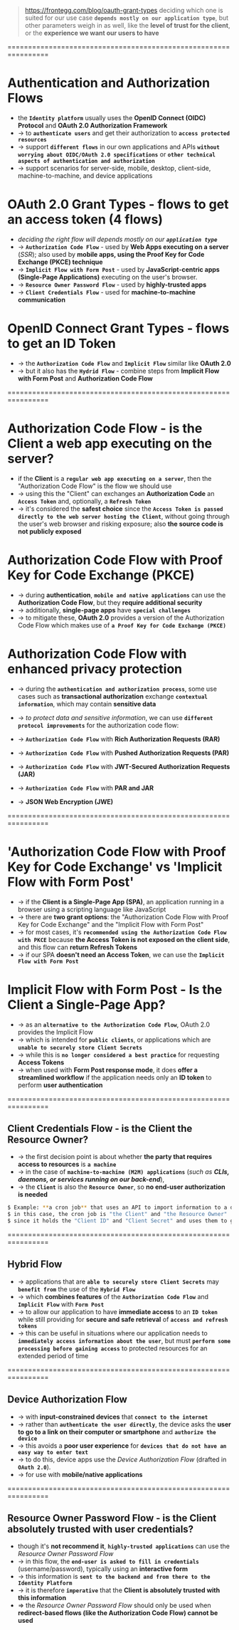 > https://frontegg.com/blog/oauth-grant-types
> deciding which one is suited for our use case **`depends mostly on our application type`**, but other parameters weigh in as well, like the **level of trust for the client**, or the **experience we want our users to have**

================================================================
# Authentication and Authorization Flows
* the **`Identity platform`** usually uses the **OpenID Connect (OIDC) Protocol** and **OAuth 2.0 Authorization Framework** 
* -> to **`authenticate users`** and get their authorization to **`access protected resources`**
* -> support **`different flows`** in our own applications and APIs **`without worrying about OIDC/OAuth 2.0 specifications`** or **`other technical aspects of authentication and authorization`**
* -> support scenarios for server-side, mobile, desktop, client-side, machine-to-machine, and device applications

# OAuth 2.0 Grant Types - flows to get an access token (4 flows)
* _deciding the right flow will depends mostly on our **`application type`**_
* -> **`Authorization Code Flow`** - used by **Web Apps executing on a server** (_SSR_); also used by **mobile apps, using the Proof Key for Code Exchange (PKCE) technique**
* -> **`Implicit Flow with Form Post`** - used by **JavaScript-centric apps (Single-Page Applications)** executing on the user's browser.
* -> **`Resource Owner Password Flow`** - used by **highly-trusted apps**
* -> **`Client Credentials Flow`** - used for **machine-to-machine communication**

# OpenID Connect Grant Types - flows to get an ID Token
* -> the **`Authorization Code Flow`** and **`Implicit Flow`** similar like **OAuth 2.0**
* -> but it also has the **`Hydrid Flow`** - combine steps from **Implicit Flow with Form Post** and **Authorization Code Flow**

================================================================
# Authorization Code Flow - is the Client a web app executing on the server?
* if the **Client** is a **`regular web app executing on a server`**, then the "Authorization Code Flow" is the flow we should use
* -> using this the "Client" can exchanges an **Authorization Code** an **`Access Token`** and, optionally, a **`Refresh Token`**
* -> it's considered the **safest choice** since the **`Access Token is passed directly to the web server hosting the Client`**, without going through the user's web browser and risking exposure; also **the source code is not publicly exposed**

# Authorization Code Flow with Proof Key for Code Exchange (PKCE)
* -> during **authentication**, **`mobile and native applications`** can use the **Authorization Code Flow**, but they **require additional security** 
* -> additionally, **single-page apps** have **`special challenges`**
* -> to mitigate these, **OAuth 2.0** provides a version of the Authorization Code Flow which makes use of **`a Proof Key for Code Exchange (PKCE)`**

# Authorization Code Flow with enhanced privacy protection
* -> during the **`authentication and authorization process`**, some use cases such as **transactional authorization** exchange **`contextual information`**, which may contain **sensitive data**
* -> _to protect data and sensitive information_, we can use **`different protocol improvements`** for the authorization code flow:

* -> **`Authorization Code Flow`** with **Rich Authorization Requests (RAR)**
* -> **`Authorization Code Flow`** with **Pushed Authorization Requests (PAR)**
* -> **`Authorization Code Flow`** with **JWT-Secured Authorization Requests (JAR)**
* -> **`Authorization Code Flow`** with **PAR and JAR**
* -> **JSON Web Encryption (JWE)**

================================================================
# 'Authorization Code Flow with Proof Key for Code Exchange' vs 'Implicit Flow with Form Post'
* -> if the **Client is a Single-Page App (SPA)**, an application running in a browser using a scripting language like JavaScript
* -> there are **two grant options**: the "Authorization Code Flow with Proof Key for Code Exchange" and the "Implicit Flow with Form Post"
* -> for most cases, it's **`recommended using the Authorization Code Flow with PKCE`** because **the Access Token is not exposed on the client side**, and this flow can **return Refresh Tokens**
* -> if our SPA **doesn't need an Access Token**, we can use the **`Implicit Flow with Form Post`**

# Implicit Flow with Form Post - Is the Client a Single-Page App?
* -> as an **`alternative to the Authorization Code Flow`**, OAuth 2.0 provides the Implicit Flow
* -> which is intended for **`public clients`**, or applications which are **`unable to securely store Client Secrets`**
* -> while this is **`no longer considered a best practice`** for requesting **Access Tokens**
* -> when used with **Form Post response mode**, it does **offer a streamlined workflow** if the application needs only an **ID token** to perform **user authentication**

================================================================
## Client Credentials Flow - is the Client the Resource Owner?
* -> the first decision point is about whether **the party that requires access to resources** is **`a machine`**
* -> in the case of **`machine-to-machine (M2M) applications`** (_such as **CLIs, daemons, or services running on our back-end**_),
* -> the **`Client`** is also the **`Resource Owner`**, so **no end-user authorization is needed**

```bash
$ Example: **a cron job** that uses an API to import information to a database
$ in this case, the cron job is "the Client" and "the Resource Owner" 
$ since it holds the "Client ID" and "Client Secret" and uses them to get an "Access Token" from the "Authorization Server"
```

================================================================
## Hybrid Flow
* -> applications that are **`able to securely store Client Secrets`** may **`benefit from`** the use of the **`Hybrid Flow`**
* -> which **combines features** of the **`Authorization Code Flow`** and **`Implicit Flow`** with **`Form Post`**
* -> to allow our application to have **immediate access** to an **`ID token`** while still providing for **secure and safe retrieval** of **`access and refresh tokens`**
* -> this can be useful in situations where our application needs to **`immediately access information about the user`**, but must **`perform some processing before gaining access`** to protected resources for an extended period of time

================================================================
## Device Authorization Flow
* -> with **input-constrained devices** that **`connect to the internet`**
* -> rather than **`authenticate the user directly`**, the device asks the **user to go to a link on their computer or smartphone** and **`authorize the device`**
* -> this avoids a **poor user experience** for **`devices that do not have an easy way to enter text`**
* -> to do this, device apps use the _Device Authorization Flow_ (drafted in **`OAuth 2.0`**). 
* -> for use with **mobile/native applications**

================================================================
## Resource Owner Password Flow - is the Client absolutely trusted with user credentials?
* though it's **not recommend it**, **`highly-trusted applications`** can use the _Resource Owner Password Flow_
* -> in this flow, the **`end-user is asked to fill in credentials`** (username/password), typically using an **interactive form**
* -> this information is **`sent to the backend and from there to the Identity Platform`**
* -> it is therefore **`imperative`** that the **Client is absolutely trusted with this information** 
* => the _Resource Owner Password Flow_ should only be used when **redirect-based flows (like the Authorization Code Flow) cannot be used**
